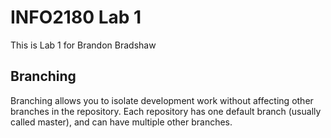 # INFO2180 Lab 1

This is Lab 1 for Brandon Bradshaw

## Branching

Branching allows you to isolate development work without affecting other branches in the repository. Each repository has one default branch (usually called master), and can have multiple other branches.

